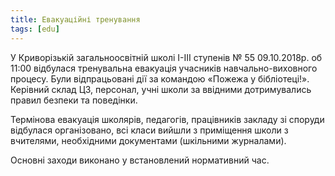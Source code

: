 ```yaml
---
title: Евакуаційні тренування
tags: [edu]
---
```


У Криворізькій загальноосвітній школі І-ІІІ ступенів № 55 09.10.2018р. об 11:00 відбулася тренувальна евакуація учасників навчально-виховного процесу. Були відпрацьовані дії за командою «Пожежа у бібліотеці!». Керівний склад ЦЗ, персонал, учні школи за ввідними дотримувались правил безпеки та поведінки.

Термінова евакуація школярів, педагогів, працівників закладу зі споруди відбулася організовано, всі класи вийшли з приміщення школи з вчителями, необхідними документами (шкільними журналами).

Основні заходи виконано у встановлений нормативний час.

<slideshow id="72157702297974764"></slideshow>
